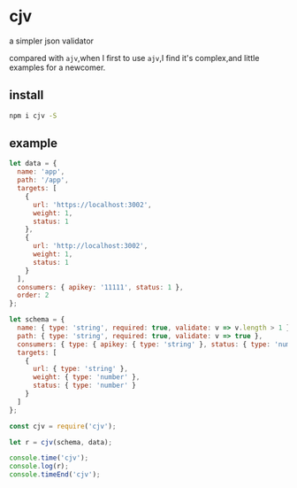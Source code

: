 # cjv

a simpler json validator

compared with `ajv`,when I first to use `ajv`,I find it's complex,and little examples for a newcomer.

## install

```bash
npm i cjv -S
```

## example

```javascript
let data = {
  name: 'app',
  path: '/app',
  targets: [
    {
      url: 'https://localhost:3002',
      weight: 1,
      status: 1
    },
    {
      url: 'http://localhost:3002',
      weight: 1,
      status: 1
    }
  ],
  consumers: { apikey: '11111', status: 1 },
  order: 2
};

let schema = {
  name: { type: 'string', required: true, validate: v => v.length > 1 },
  path: { type: 'string', required: true, validate: v => true },
  consumers: { type: { apikey: { type: 'string' }, status: { type: 'number' } } },
  targets: [
    {
      url: { type: 'string' },
      weight: { type: 'number' },
      status: { type: 'number' }
    }
  ]
};

const cjv = require('cjv');

let r = cjv(schema, data);

console.time('cjv');
console.log(r);
console.timeEnd('cjv');
```
